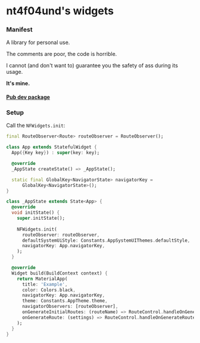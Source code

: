 # nt4f04und's widgets

### Manifest

A library for personal use.

The comments are poor, the code is horrible.

I cannot (and don't want to) guarantee you the safety of ass during its usage.

**It's mine.**

#### [Pub dev package](https://pub.dev/packages/nt4f04unds_widgets)

### Setup

Call the `NFWidgets.init`:

```dart
final RouteObserver<Route> routeObserver = RouteObserver();

class App extends StatefulWidget {
  App({Key key}) : super(key: key);

  @override
  _AppState createState() => _AppState();

  static final GlobalKey<NavigatorState> navigatorKey =
      GlobalKey<NavigatorState>();
}

class _AppState extends State<App> {
  @override
  void initState() {
    super.initState();
    
    NFWidgets.init(
      routeObserver: routeObserver,
      defaultSystemUiStyle: Constants.AppSystemUIThemes.defaultStyle,
      navigatorKey: App.navigatorKey,
    );
  }

  @override
  Widget build(BuildContext context) {
    return MaterialApp(
      title: 'Example',
      color: Colors.black,
      navigatorKey: App.navigatorKey,
      theme: Constants.AppTheme.theme,
      navigatorObservers: [routeObserver],
      onGenerateInitialRoutes: (routeName) => RouteControl.handleOnGenerateInitialRoutes(routeName, context),
      onGenerateRoute: (settings) => RouteControl.handleOnGenerateRoutes(settings),
    );
  }
}

```

